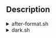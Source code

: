 ## Description

<details><summary>after-format.sh</summary>&nbsp;
  
My settings and softwares for Linux Mint.

```
wget https://raw.githubusercontent.com/caglaryalcin/linux-scripts/main/scripts/dark.sh
```
```
sudo chmod +x dark.sh
```
```
bash dark.sh
```
```
wget https://raw.githubusercontent.com/caglaryalcin/linux-scripts/main/scripts/after-format.sh
```
```
sudo chmod +x after-format.sh
```
```
sudo ./after-format.sh
```  

This script does exactly the following;

- Checks your internet
- Sets resolution 1920x1080 for single monitor
- System update & upgrade
- Install vMware workstation
- Install wine
- Install libreoffice
- Install thunderbird
- Install putty
- Install steam
- Install anydesk
- Install flameshot
- Install sublime-text
- Install vlc
- Install filezilla
- Install deluge
- Install gparted
  
</details>

<details><summary>dark.sh</summary>&nbsp;
  
This script just does sets dark theme for Linux Mint (Cinnamon) or Gnome based distros.
  
</details>
